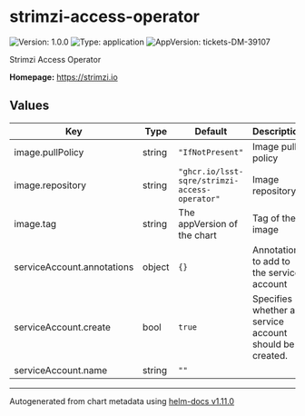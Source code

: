 # strimzi-access-operator

![Version: 1.0.0](https://img.shields.io/badge/Version-1.0.0-informational?style=flat-square) ![Type: application](https://img.shields.io/badge/Type-application-informational?style=flat-square) ![AppVersion: tickets-DM-39107](https://img.shields.io/badge/AppVersion-tickets--DM--39107-informational?style=flat-square)

Strimzi Access Operator

**Homepage:** <https://strimzi.io>

## Values

| Key | Type | Default | Description |
|-----|------|---------|-------------|
| image.pullPolicy | string | `"IfNotPresent"` | Image pull policy |
| image.repository | string | `"ghcr.io/lsst-sqre/strimzi-access-operator"` | Image repository |
| image.tag | string | The appVersion of the chart | Tag of the image |
| serviceAccount.annotations | object | `{}` | Annotations to add to the service account |
| serviceAccount.create | bool | `true` | Specifies whether a service account should be created. |
| serviceAccount.name | string | `""` |  |

----------------------------------------------
Autogenerated from chart metadata using [helm-docs v1.11.0](https://github.com/norwoodj/helm-docs/releases/v1.11.0)

